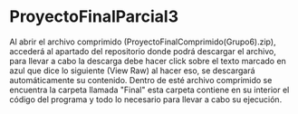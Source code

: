 # ProyectoFinalParcial3
Al abrir el archivo comprimido (ProyectoFinalComprimido(Grupo6).zip), accederá al apartado del repositorio donde podrá descargar el archivo, para llevar a cabo la descarga debe hacer click sobre el texto marcado en azul que dice lo siguiente (View Raw) al hacer eso, se descargará automáticamente su contenido. Dentro de esté archivo comprimido se encuentra la carpeta llamada "Final" esta carpeta contiene en su interior el código del programa y todo lo necesario para llevar a cabo su ejecución.
